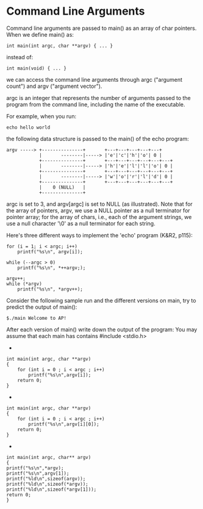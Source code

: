# **Command Line Arguments**


Command line arguments are passed to main() as an array of char pointers.
When we define main() as:

    int main(int argc, char **argv) { ... }

instead of:

    int main(void) { ... }

we can access the command line arguments through argc ("argument count") and
argv ("argument vector").

argc is an integer that represents the number of arguments passed to the program
from the command line, including the name of the executable.

For example, when you run:

    echo hello world

the following data structure is passed to the main() of the echo program:

    argv -----> +---------------+       +---+---+---+---+---+
                |       --------|-----> |'e'|'c'|'h'|'o'| 0 |
                +---------------+       +---+---+---+---+---+---+
                |       --------|-----> |'h'|'e'|'l'|'l'|'o'| 0 |
                +---------------+       +---+---+---+---+---+---+
                |       --------|-----> |'w'|'o'|'r'|'l'|'d'| 0 |
                +---------------+       +---+---+---+---+---+---+
                |    0 (NULL)   |
                +---------------+

argc is set to 3, and argv[argc] is set to NULL (as illustrated).
Note that for the array of pointers, argv, we use a NULL pointer as a null
terminator for pointer array; for the array of chars, i.e., each of the argument
strings, we use a null character '\0' as a null terminator for each string.

Here's three different ways to implement the 'echo' program (K&R2, p115):

    for (i = 1; i < argc; i++)
        printf("%s\n", argv[i]);

    while (--argc > 0)
        printf("%s\n", *++argv;);

    argv++;
    while (*argv)
        printf("%s\n", *argv++);
        
        
Consider the following sample run and the different versions on main,
try to predict the output of main():

    $./main Welcome to AP!

After each version of main() write down the output of the program:
You may assume that each main has contains #include <stdio.h>

-

    int main(int argc, char **argv)
    {
        for (int i = 0 ; i < argc ; i++)
            printf("%s\n",argv[i]);
        return 0;
    }
    
-

    int main(int argc, char **argv)
    {
        for (int i = 0 ; i < argc ; i++)
            printf("%s\n",argv[i][0]);
        return 0;
    }

-

    int main(int argc, char** argv)
    {
    printf("%s\n",*argv);
    printf("%s\n",argv[1]);
    printf("%ld\n",sizeof(argv));
    printf("%ld\n",sizeof(*argv));
    printf("%ld\n",sizeof(*argv[1]));
    return 0;
    }
